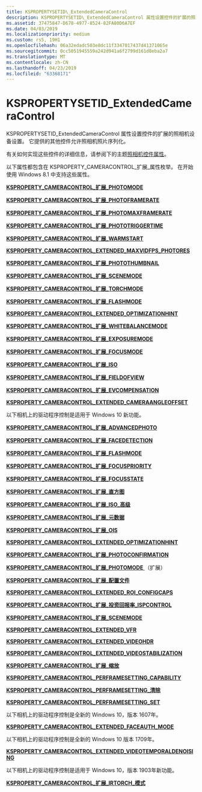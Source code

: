 ```yaml
---
title: KSPROPERTYSETID\_ExtendedCameraControl
description: KSPROPERTYSETID\_ExtendedCameraControl 属性设置控件的扩展的照相机设备设置。 它提供的其他控件允许照相机照片序列化。
ms.assetid: 37475847-D678-4977-8524-82FA80D6A7EF
ms.date: 04/03/2019
ms.localizationpriority: medium
ms.custom: rs5, 19H1
ms.openlocfilehash: 06a32edadc503e8dc11f3347017437d41371065e
ms.sourcegitcommit: 0cc5051945559a242d941a6f2799d161d8eba2a7
ms.translationtype: MT
ms.contentlocale: zh-CN
ms.lasthandoff: 04/23/2019
ms.locfileid: "63368171"
---
```

# <a name="kspropertysetidextendedcameracontrol"></a>KSPROPERTYSETID\_ExtendedCameraControl

KSPROPERTYSETID\_ExtendedCameraControl 属性设置控件的扩展的照相机设备设置。 它提供的其他控件允许照相机照片序列化。

有关如何实现这些控件的详细信息，请参阅下的主题[照相机控件属性](https://docs.microsoft.com/windows-hardware/drivers/stream/camera-control-properties#win8-1-extended-props)。

以下属性都包含在 KSPROPERTY\_CAMERACONTROL\_扩展\_属性枚举。 在开始使用 Windows 8.1 中支持这些属性。

[**KSPROPERTY\_CAMERACONTROL\_扩展\_PHOTOMODE**](ksproperty-cameracontrol-extended-photomode.md)

[**KSPROPERTY\_CAMERACONTROL\_扩展\_PHOTOFRAMERATE**](ksproperty-cameracontrol-extended-photoframerate.md)

[**KSPROPERTY\_CAMERACONTROL\_扩展\_PHOTOMAXFRAMERATE**](ksproperty-cameracontrol-extended-photomaxframerate.md)

[**KSPROPERTY\_CAMERACONTROL\_扩展\_PHOTOTRIGGERTIME**](ksproperty-cameracontrol-extended-phototriggertime.md)

[**KSPROPERTY\_CAMERACONTROL\_扩展\_WARMSTART**](ksproperty-cameracontrol-extended-warmstart.md)

[**KSPROPERTY\_CAMERACONTROL\_EXTENDED\_MAXVIDFPS\_PHOTORES**](ksproperty-cameracontrol-extended-maxvidfps-photores.md)

[**KSPROPERTY\_CAMERACONTROL\_扩展\_PHOTOTHUMBNAIL**](ksproperty-cameracontrol-extended-photothumbnail.md)

[**KSPROPERTY\_CAMERACONTROL\_扩展\_SCENEMODE**](ksproperty-cameracontrol-extended-scenemode.md)

[**KSPROPERTY\_CAMERACONTROL\_扩展\_TORCHMODE**](ksproperty-cameracontrol-extended-torchmode.md)

[**KSPROPERTY\_CAMERACONTROL\_扩展\_FLASHMODE**](ksproperty-cameracontrol-extended-flashmode.md)

[**KSPROPERTY\_CAMERACONTROL\_EXTENDED\_OPTIMIZATIONHINT**](ksproperty-cameracontrol-extended-optimizationhint.md)

[**KSPROPERTY\_CAMERACONTROL\_扩展\_WHITEBALANCEMODE**](ksproperty-cameracontrol-extended-whitebalancemode.md)

[**KSPROPERTY\_CAMERACONTROL\_扩展\_EXPOSUREMODE**](ksproperty-cameracontrol-extended-exposuremode.md)

[**KSPROPERTY\_CAMERACONTROL\_扩展\_FOCUSMODE**](ksproperty-cameracontrol-extended-focusmode.md)

[**KSPROPERTY\_CAMERACONTROL\_扩展\_ISO**](ksproperty-cameracontrol-extended-iso.md)

[**KSPROPERTY\_CAMERACONTROL\_扩展\_FIELDOFVIEW**](ksproperty-cameracontrol-extended-fieldofview.md)

[**KSPROPERTY\_CAMERACONTROL\_扩展\_EVCOMPENSATION**](ksproperty-cameracontrol-extended-evcompensation.md)

[**KSPROPERTY\_CAMERACONTROL\_EXTENDED\_CAMERAANGLEOFFSET**](ksproperty-cameracontrol-extended-cameraangleoffset.md)

以下相机上的驱动程序控制是适用于 Windows 10 新功能。

[**KSPROPERTY\_CAMERACONTROL\_扩展\_ADVANCEDPHOTO**](ksproperty-cameracontrol-extended-advancedphoto.md)

[**KSPROPERTY\_CAMERACONTROL\_扩展\_FACEDETECTION**](ksproperty-cameracontrol-extended-facedetection.md)

[**KSPROPERTY\_CAMERACONTROL\_扩展\_FLASHMODE**](ksproperty-cameracontrol-extended-flashmode2.md)

[**KSPROPERTY\_CAMERACONTROL\_扩展\_FOCUSPRIORITY**](ksproperty-cameracontrol-extended-focuspriority.md)

[**KSPROPERTY\_CAMERACONTROL\_扩展\_FOCUSSTATE**](ksproperty-cameracontrol-extended-focusstate.md)

[**KSPROPERTY\_CAMERACONTROL\_扩展\_直方图**](ksproperty-cameracontrol-extended-histogram.md)

[**KSPROPERTY\_CAMERACONTROL\_扩展\_ISO\_高级**](ksproperty-cameracontrol-extended-iso-advanced.md)

[**KSPROPERTY\_CAMERACONTROL\_扩展\_元数据**](ksproperty-cameracontrol-extended-metadata.md)

[**KSPROPERTY\_CAMERACONTROL\_扩展\_OIS**](ksproperty-cameracontrol-extended-ois.md)

[**KSPROPERTY\_CAMERACONTROL\_EXTENDED\_OPTIMIZATIONHINT**](ksproperty-cameracontrol-extended-optimizationhint-.md)

[**KSPROPERTY\_CAMERACONTROL\_扩展\_PHOTOCONFIRMATION**](ksproperty-cameracontrol-extended-photoconfirmation.md)

[**KSPROPERTY\_CAMERACONTROL\_扩展\_PHOTOMODE** ](ksproperty-cameracontrol-extended-photomode2.md) （扩展）

[**KSPROPERTY\_CAMERACONTROL\_扩展\_配置文件**](ksproperty-cameracontrol-extended-profile.md)

[**KSPROPERTY\_CAMERACONTROL\_EXTENDED\_ROI\_CONFIGCAPS**](ksproperty-cameracontrol-extended-roi-configcaps.md)

[**KSPROPERTY\_CAMERACONTROL\_扩展\_投资回报率\_ISPCONTROL**](ksproperty-cameracontrol-extended-roi-ispcontrol.md)

[**KSPROPERTY\_CAMERACONTROL\_扩展\_SCENEMODE**](ksproperty-cameracontrol-extended-scenemode2.md)

[**KSPROPERTY\_CAMERACONTROL\_EXTENDED\_VFR**](ksproperty-cameracontrol-extended-vfr.md)

[**KSPROPERTY\_CAMERACONTROL\_EXTENDED\_VIDEOHDR**](ksproperty-cameracontrol-extended-videohdr.md)

[**KSPROPERTY\_CAMERACONTROL\_EXTENDED\_VIDEOSTABILIZATION**](ksproperty-cameracontrol-extended-videostabilization.md)

[**KSPROPERTY\_CAMERACONTROL\_扩展\_缩放**](ksproperty-cameracontrol-extended-zoom.md)

[**KSPROPERTY\_CAMERACONTROL\_PERFRAMESETTING\_CAPABILITY**](ksproperty-cameracontrol-perframesetting-capability.md)

[**KSPROPERTY\_CAMERACONTROL\_PERFRAMESETTING\_清除**](ksproperty-cameracontrol-perframesetting-clear.md)

[**KSPROPERTY\_CAMERACONTROL\_PERFRAMESETTING\_SET**](ksproperty-cameracontrol-perframesetting-set.md)

以下相机上的驱动程序控制是全新的 Windows 10，版本 1607年。

[**KSPROPERTY\_CAMERACONTROL\_EXTENDED\_FACEAUTH\_MODE**](ksproperty-cameracontrol-extended-faceauth-mode.md)

以下相机上的驱动程序控制是全新的 Windows 10 版本 1709年。

[**KSPROPERTY\_CAMERACONTROL\_EXTENDED\_VIDEOTEMPORALDENOISING**](ksproperty-cameracontrol-extended-videotemporaldenoising.md)

以下相机上的驱动程序控制是适用于 Windows 10，版本 1903年新功能。

[**KSPROPERTY\_CAMERACONTROL\_扩展\_IRTORCH\_模式**](ksproperty-cameracontrol-extended-irtorchmode.md)
